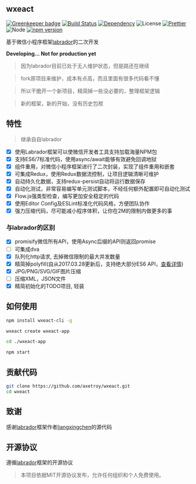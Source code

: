 ## wxeact

[![Greenkeeper badge](https://badges.greenkeeper.io/axetroy/wxeact.svg)](https://greenkeeper.io/)
[![Build Status](https://travis-ci.org/axetroy/weact.svg?branch=master)](https://travis-ci.org/axetroy/wxeact)
[![Dependency](https://david-dm.org/axetroy/wxeact.svg)](https://david-dm.org/axetroy/wxeact)
![License](https://img.shields.io/badge/license-MIT-green.svg)
[![Prettier](https://img.shields.io/badge/Code%20Style-Prettier-green.svg)](https://github.com/prettier/prettier)
![Node](https://img.shields.io/badge/node-%3E=6.0-blue.svg?style=flat-square)
[![npm version](https://badge.fury.io/js/wxeact.svg)](https://badge.fury.io/js/wxeact)

基于微信小程序框架[labrador](https://github.com/maichong/labrador)的二次开发

**Developing... Not for production yet**

> 因为labrador目前已处于无人维护状态，但是路还在继续

> fork原项目来维护，成本有点高，而且里面有很多代码看不懂

> 所以干脆开一个新项目，精简掉一些没必要的，整理框架逻辑

> 新的框架，新的开始，没有历史包袱

## 特性

> 继承自自labrador

- [x] 使用Labrador框架可以使微信开发者工具支持加载海量NPM包
- [x] 支持ES6/7标准代码，使用async/await能够有效避免回调地狱
- [x] 组件重用，对微信小程序框架进行了二次封装，实现了组件重用和嵌套
- [x] 可集成Redux，使用Redux数据流控制，让项目逻辑清晰可维护
- [x] 自动持久化数据，支持redux-persist自动将运行数据保存
- [x] 自动化测试，非常容易编写单元测试脚本，不经任何额外配置即可自动化测试
- [x] Flow.js强类型检查，编写更加安全稳定的代码
- [x] 使用Editor Config及ESLint标准化代码风格，方便团队协作
- [x] 强力压缩代码，尽可能减小程序体积，让你在2M的限制内做更多的事

### 与labrador的区别

- [x] promisify微信所有API，使用Async后缀的API则返回promise
- [ ] 可集成dva
- [x] 队列化http请求, 去掉微信限制的最大并发数量
- [x] 精简掉polyfill(自从2017.03.28更新后，支持绝大部分ES6 API，[查看详情](https://mp.weixin.qq.com/debug/wxadoc/dev/devtools/details.html#ES6-APi-支持情况))
- [x] JPG/PNG/SVG/GIF图片压缩
- [ ] 压缩XML，JSON文件
- [x] 精简初始化的TODO项目, 轻装

## 如何使用

```bash
npm install wxeact-cli -g

wxeact create wxeact-app

cd ./wxeact-app

npm start
```

## 贡献代码

```bash
git clone https://github.com/axetroy/wxeact.git
cd wxeact
```

## 致谢

感谢[labrador](https://github.com/maichong/labrador)框架作者[liangxingchen](https://github.com/liangxingchen)的源代码

## 开源协议

遵循[labrador](https://github.com/maichong/labrador)框架的开源协议

> 本项目依据MIT开源协议发布，允许任何组织和个人免费使用。
